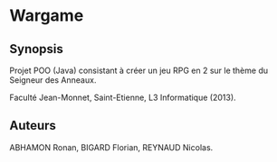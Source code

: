 # Wargame


## Synopsis
Projet POO (Java) consistant à créer un jeu RPG en 2 sur le thème du Seigneur des Anneaux. 

Faculté Jean-Monnet, Saint-Etienne, L3 Informatique (2013).


## Auteurs
ABHAMON Ronan, BIGARD Florian, REYNAUD Nicolas.
